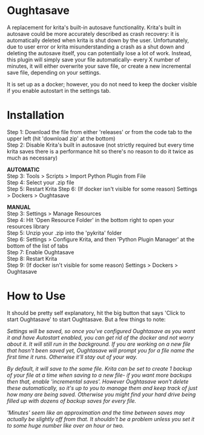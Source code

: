 # Oughtasave
A replacement for krita's built-in autosave functionality. Krita's built in autosave could be more accurately described as crash recovery: it is automatically deleted when krita is shut down by the user. Unfortunately, due to user error or krita misunderstanding a crash as a shut down and deleting the autosave itself, you can potentially lose a lot of work. Instead, this plugin will simply save your file automatically- every X number of minutes, it will either overwrite your save file, or create a new incremental save file, depending on your settings.  

It is set up as a docker; however, you do not need to keep the docker visible if you enable autostart in the settings tab.  

# Installation
Step 1: Download the file from either 'releases' or from the code tab to the upper left (hit 'download zip' at the bottom)   
Step 2: Disable Krita's built in autosave (not strictly required but every time krita saves there is a performance hit so there's no reason to do it twice as much as necessary)  
  
  **AUTOMATIC**  
Step 3: Tools > Scripts > Import Python Plugin from File  
Step 4: Select your .zip file  
Step 5: Restart Krita
Step 6: (If docker isn't visible for some reason) Settings > Dockers > Oughtasave  
  
  **MANUAL**    
Step 3: Settings > Manage Resources  
Step 4: Hit 'Open Resource Folder' in the bottom right to open your resources library  
Step 5: Unzip your .zip into the 'pykrita' folder  
Step 6: Settings > Configure Krita, and then 'Python Plugin Manager' at the bottom of the list of tabs  
Step 7: Enable Oughtasave  
Step 8: Restart Krita  
Step 9: (If docker isn't visible for some reason) Settings > Dockers > Oughtasave  

  
# How to Use
It should be pretty self explanatory, hit the big button that says 'Click to start Oughtasave' to start Oughtasave. But a few things to note:  

_Settings will be saved, so once you've configured Oughtasave as you want it and have Autostart enabled, you can get rid of the docker and not worry about it. It will still run in the background. If you are working on a new file that hasn't been saved yet, Oughtasave will prompt you for a file name the first time it runs. Otherwise it'll stay out of your way._  

_By default, it will save to the same file. Krita can be set to create 1 backup of your file at a time when saving to a new file- if you want more backups then that, enable 'incremental saves'. However Oughtasave won't delete these automatically, so it's up to you to manage them and keep track of just how many are being saved. Otherwise you might find your hard drive being filled up with dozens of backup saves for every file._  

_'Minutes' seem like an approximation and the time between saves may actually be slightly off from that. It shouldn't be a problem unless you set it to some huge number like over an hour or two._  
